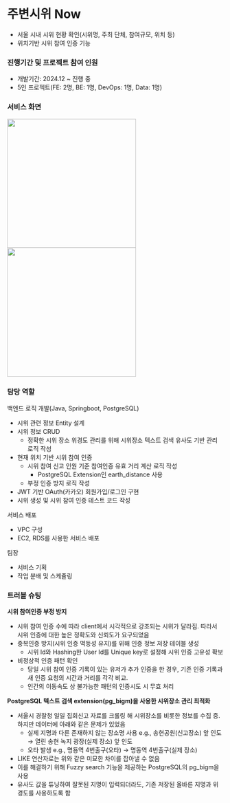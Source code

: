 # 주변시위 Now 

- 서울 시내 시위 현황 확인(시위명, 주최 단체, 참여규모, 위치 등)
- 위치기반 시위 참여 인증 기능

### 진행기간 및 프로젝트 참여 인원

- 개발기간: 2024.12 ~ 진행 중
- 5인 프로젝트(FE: 2명, BE: 1명, DevOps: 1명, Data: 1명)

### 서비스 화면

<img src="https://github.com/user-attachments/assets/25ff8eea-c82e-48d1-a98b-191e0002449f" width="300"/>
<img src="https://github.com/user-attachments/assets/f360dc6d-eabb-4287-b5b2-25c28162e0b3" width="300"/>

### 담당 역할

백엔드 로직 개발(Java, Springboot, PostgreSQL)

- 시위 관련 정보 Entity 설계
- 시위 정보 CRUD
    - 정확한 시위 장소 위경도 관리를 위해 시위장소 텍스트 검색 유사도 기반 관리 로직 작성
- 현재 위치 기반 시위 참여 인증
    - 시위 참여 신고 인원 기준 참여인증 유효 거리 계산 로직 작성
        - PostgreSQL Extension인 earth_distance 사용
    - 부정 인증 방지 로직 작성
- JWT 기반 OAuth(카카오) 회원가입/로그인 구현
- 시위 생성 및 시위 참여 인증 테스트 코드 작성

서비스 배포

- VPC 구성
- EC2, RDS를 사용한 서비스 배포

팀장

- 서비스 기획
- 작업 분배 및 스케쥴링

### 트러블 슈팅

**시위 참여인증 부정 방지**

- 시위 참여 인증 수에 따라 client에서 시각적으로 강조되는 시위가 달라짐. 따라서 시위 인증에 대한 높은 정확도와 신뢰도가 요구되었음
- 중복인증 방지(시위 인증 멱등성 유지)를 위해 인증 정보 저장 테이블 생성
    - 시위 Id와 Hashing한 User Id를 Unique key로 설정해 시위 인증 고유성 확보
- 비정상적 인증 패턴 확인
    - 당일 시위 참여 인증 기록이 있는 유저가 추가 인증을 한 경우, 기존 인증 기록과 새 인증 요청의 시간과 거리를 각각 비교.
    - 인간의 이동속도 상 불가능한 패턴의 인증시도 시 무효 처리

**PostgreSQL 텍스트 검색 extension(pg_bigm)을 사용한 시위장소 관리 최적화**

- 서울시 경찰청 일일 집회신고 자료를 크롤링 해 시위장소를 비롯한 정보를 수집 중. 하지만 데이터에 아래와 같은 문제가 있었음
    - 실제 지명과 다른 존재하지 않는 장소명 사용 e.g., 송현공원(신고장소) 앞 인도 → 열린 송현 녹지 광장(실제 장소) 앞 인도
    - 오타 발생 e.g., 명둉역 4번출구(오타) → 명동역 4번출구(실제 장소)
- LIKE 연산자로는 위와 같은 미묘한 차이를 잡아낼 수 없음
- 이를 해결하기 위해 Fuzzy search 기능을 제공하는 PostgreSQL의 pg_bigm을 사용
- 유사도 값을 튜닝하여 잘못된 지명이 입력되더라도, 기존 저장된 올바른 지명과 위경도를 사용하도록 함